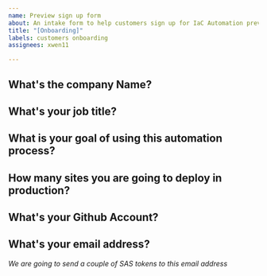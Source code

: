 ```yaml
---
name: Preview sign up form
about: An intake form to help customers sign up for IaC Automation preview program
title: "[Onboarding]"
labels: customers onboarding
assignees: xwen11

---
```


## What's the company Name?
## What's your job title?
## What is your goal of using this automation process?
## How many sites you are going to deploy in production?
## What's your Github Account?
## What's your email address?
*We are going to send a couple of SAS tokens to this email address*
